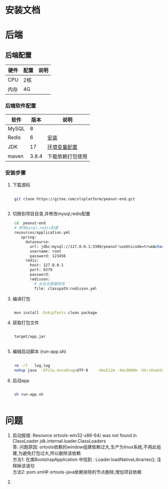 # 安装文档

# 后端

## 后端配置

| 硬件  | 配置 | 说明 |
|-----|----|----|
| CPU | 2核 |    |
| 内存  | 4G |    | 

### 后端软件配置

| 软件    | 版本    | 说明                                                                        |
|-------|-------|---------------------------------------------------------------------------|
| MySQL | 8     |                                                                           |
| Redis | 6     | [安装](https://zhuanlan.zhihu.com/p/700234831)                              |
| JDK   | 17    | [环境变量配置](https://blog.csdn.net/weixin_52070377/article/details/133829439) |
| maven | 3.8.4 | 下载依赖打包使用                                                                  |

### 安装步骤

1. 下载源码

```bash
    
    git clone https://gitee.com/slsplatform/peanut-end.git
    
```

2. 切换到项目目录,并修改mysql,redis配置

```bash
    cd  peanut-end
    # 修改mysql,redis配置
    resources/application.yml
       spring:
         datasource:
           url: jdbc:mysql://127.0.0.1:3306/peanut?useUnicode=true&characterEncoding=utf-8&useSSL=false&serverTimezone=Asia/Shanghai
           username: root
           password: 123456
         redis:
           host: 127.0.0.1
           port: 6379
           password:
           redisson:
             # 此处也需要修改
             file: classpath:redisson.yml
```

3. 编译打包

```bash

    mvn install -DskipTests clean package

```

4. 获取打包文件

```bash

    target/app.jar
    
```

5. 编辑启动脚本 (run-app.sh)

```bash
 
    rm -rf   log.log
    nohup java  -Dfile.encoding=UTF-8    -Xms512m -Xmx3000m -XX:+UseG1GC   -jar   -Dspring.profiles.active=fwq  -Dserver.port=8080 app.jar >  log.log  2>&1 &

```

6. 启动app

```bash

    sh run-app.sh
    
```


# 问题
1. 启动报错:  Resource ortools-win32-x86-64/ was not found in ClassLoader jdk.internal.loader.ClassLoaders  
 答:
    问题原因: ortools依赖的window组建依赖过大,生产为linux系统,不用此组建,为避免打包过大,所以删除该依赖  
    方法1: 在类BootstrapApplication 中找到 :  Loader.loadNativeLibraries(); 注释掉该语句  
    方法2: pom.xml中 ortools-java依赖排除的节点删除,增加项目依赖  

2. 

